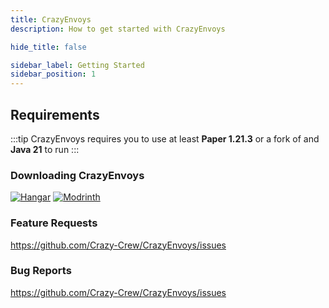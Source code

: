 ```yaml
---
title: CrazyEnvoys
description: How to get started with CrazyEnvoys

hide_title: false

sidebar_label: Getting Started
sidebar_position: 1
---
```

## Requirements
:::tip
CrazyEnvoys requires you to use at least **Paper  1.21.3** or a fork of and **Java 21** to run
:::

### Downloading CrazyEnvoys
[![Hangar](https://raw.githubusercontent.com/intergrav/devins-badges/v3/assets/cozy-minimal/available/hangar_64h.png)](https://hangar.papermc.io/CrazyCrew/CrazyEnvoys)
[![Modrinth](https://raw.githubusercontent.com/intergrav/devins-badges/v3/assets/cozy-minimal/available/modrinth_64h.png)](https://modrinth.com/plugin/crazyenvoys)

### Feature Requests
https://github.com/Crazy-Crew/CrazyEnvoys/issues

### Bug Reports
https://github.com/Crazy-Crew/CrazyEnvoys/issues